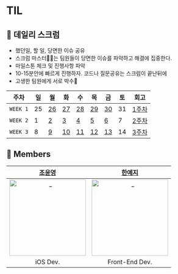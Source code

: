 # TIL

## 📅 데일리 스크럼
* 했던일, 할 일, 당면한 이슈 공유  
* 스크럼 마스터🕵️‍♀️는 팀원들이 당면한 이슈를 파악하고 해결에 집중한다.  
* 마일스톤 체크 및 진행사항 파악   
* 10-15분안에 빠르게 진행하자. 코드나 질문공유는 스크럼이 끝난뒤에   
* 고생한 팀원에게 서로 박수👏    

| 주차 | 일 | 월 | 화 | 수 | 목 | 금 | 토 | 회고 | 
| -------- | --- | ------------------------------------------------------------------------------------ | ------------------------------------------------------------------------------------ | ------------------------------------------------------------------------------------ | ------------------------------------------------------------------------------------ | ------------------------------------------------------------------------------------ | --- | --- |
| `WEEK 1` | 25  | [26](https://github.com/boostcamp-2020/IssueTracker-28/wiki/Week1_Day1_%ED%9A%8C%EC%9D%98%EB%A1%9D) | [27](https://github.com/boostcamp-2020/IssueTracker-28/wiki/Week1_Day2_%ED%9A%8C%EC%9D%98%EB%A1%9D)| [28](https://github.com/boostcamp-2020/IssueTracker-28/wiki/Week1_Day3_%ED%9A%8C%EC%9D%98%EB%A1%9D) | [29](https://github.com/boostcamp-2020/IssueTracker-28/wiki/Week1_Day4_%ED%9A%8C%EC%9D%98%EB%A1%9D) | [30](https://github.com/boostcamp-2020/IssueTracker-28/wiki/%ED%94%BC%EC%96%B4%EC%84%B8%EC%85%98_w1) | 31  | [1주차](https://github.com/boostcamp-2020/IssueTracker-28/wiki/%EA%B7%B8%EB%A3%B9%ED%9A%8C%EA%B3%A0_w1) |
| `WEEK 2` | 1 | [2](https://github.com/boostcamp-2020/IssueTracker-28/wiki/Week2_Day1_%ED%9A%8C%EC%9D%98%EB%A1%9D) | [3](https://github.com/boostcamp-2020/IssueTracker-28/wiki/Week2_Day2_%ED%9A%8C%EC%9D%98%EB%A1%9D) | [4](https://github.com/boostcamp-2020/IssueTracker-28/wiki/Week2_Day3_%ED%9A%8C%EC%9D%98%EB%A1%9D) | [5](https://github.com/boostcamp-2020/IssueTracker-28/wiki/Week2_Day4_%ED%9A%8C%EC%9D%98%EB%A1%9D) | [6](https://github.com/boostcamp-2020/IssueTracker-28/wiki/%ED%94%BC%EC%96%B4%EC%84%B8%EC%85%98_w2) | 7 | [2주차](https://github.com/boostcamp-2020/IssueTracker-28/wiki/%EA%B7%B8%EB%A3%B9%ED%9A%8C%EA%B3%A0_w2) |
| `WEEK 3` | 8 | [9](https://github.com/boostcamp-2020/IssueTracker-28/wiki/Week3_Day1_%ED%9A%8C%EC%9D%98%EB%A1%9D) | [10](https://github.com/boostcamp-2020/IssueTracker-28/wiki/Week3_Day2_%ED%9A%8C%EC%9D%98%EB%A1%9D) | [11](https://github.com/boostcamp-2020/IssueTracker-28/wiki/Week3_Day3_%ED%9A%8C%EC%9D%98%EB%A1%9D) | [12](https://github.com/boostcamp-2020/IssueTracker-28/wiki/Week3_Day4_%ED%9A%8C%EC%9D%98%EB%A1%9D) | [13](https://github.com/boostcamp-2020/IssueTracker-28/wiki/%ED%94%BC%EC%96%B4%EC%84%B8%EC%85%98_w3) | 14  | [3주차](https://github.com/boostcamp-2020/IssueTracker-28/wiki/%EA%B7%B8%EB%A3%B9%ED%9A%8C%EA%B3%A0_w3) |

## 👭 Members

|  [조윤영](https://github.com/Choyoonyoung98)  |  [한예지](https://github.com/yeji9175)  |  
| :----------: |  :--------:  | 
| <img src="https://avatars.githubusercontent.com/u/39290117?v=4" width=200px alt="_"/> | <img src="https://avatars.githubusercontent.com/u/39231606?v=4" width=200px alt="_"/> | 
|iOS Dev.| Front-End Dev. | 

